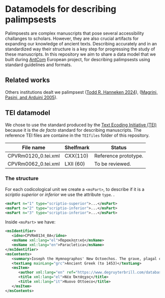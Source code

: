 # Datamodels for describing palimpsests
Palimpsests are complex manuscripts that pose several accessibility challanges to scholars. However, they are also crucial artifacts for expanding our knowledge of ancient texts.
Describing accurately and in an standardized way their structure is a key step for progressing the study of these manuscripts.
In this repository we aim to share a data model that we built during [AntCom](https://antcom.eu/) European project, for describing palimpsests using standard guidelines and formats.

## Related works
Others institutions dealt we palimpsest ([Todd R. Hanneken 2024](https://palimpsest.stmarytx.edu/thanneken/2024/dh/)),  ([Magrini, Pasini, and Arduini 2005](https://pascal-francis.inist.fr/vibad/index.php?action=getRecordDetail&idt=16825319)).

## TEI datamodel
We chose to use the standard produced by the [Text Ecoding Initiative (TEI)](https://www.tei-c.org/) because it is the _de facto_ standard for describing manuscripts.
The reference TEI files are containe in the `TEIfiles` folder of this repository.

| File name           | Shelfmark | Status             |
|---------------------|-----------|--------------------|
| CPVRm0120_0.tei.xml | CXX(110)  |Reference prototype.|
| CPVRm0062_0.tei.xml | LXII (60) |To be reviewed.     |


### The structure
For each codicological unit we create a `<msPart>`, to describe if it is a _scriptio superior_ or _inferior_ we use the attribute `type`.
.
```xml
<msPart n="1" type="scriptio-superior">...</msPart>
<msPart n="2" type="scriptio-inferior">...</msPart>
<msPart n="3" type="scriptio-inferior">...</msPart>
```

Inside `<msPart>` we have:

```xml
<msIdentifier>
   <idno>CPVRm0134_0A</idno>
   <msName xml:lang="el">Παρακλητική</msName>
   <msName xml:lang="en">Paracletica</msName>
</msIdentifier>
<msContents>
   <summary>Ioseph the Hymnographos' New Octoechos. The grave, plagal of the second and fourth tones (βαρύς, πλάγιος α΄, πλάγιος δ΄) survive, along with fragments of the third and plagal of the first tones (β΄, πλάγιος α΄).</summary>
   <textLang mainLang="grc">Ancient Greek (to 1453)</textLang>
   <msItem>
      <author xml:lang="en" ref="https://www.degruyterbrill.com/database/PMBZ/entry/PMBZ14598/html">Ioseph Hymnographos</author>
      <title xml:lang="el">Νέα Ὀκτάηχος</title>
      <title xml:lang="it">Nuovo Ottoeco</title>
   </msItem>
</msContents>
```

